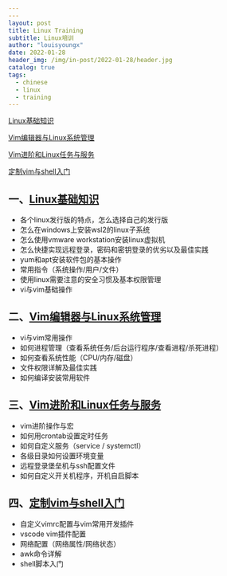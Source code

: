 ```yaml
---
---
layout: post
title: Linux Training
subtitle: Linux培训
author: "louisyoungx"
date: 2022-01-28
header_img: /img/in-post/2022-01-28/header.jpg
catalog: true
tags:
  - chinese
  - linux
  - training
---
```


[Linux基础知识](https://rocke.top/post/2022/01/13/linux-training-linux-basics/)

[Vim编辑器与Linux系统管理](https://rocke.top/post/2022/01/20/linux-training-vim-editor-linux-system-administration/)

[Vim进阶和Linux任务与服务](https://rocke.top/post/2022/01/26/linux-training-vim-advanced-linux-tasks-services/)

[定制vim与shell入门](https://rocke.top/post/2022/01/27/linux-training-4-customizing-vim-getting-started-with-shell-programming/)

<!-- more -->

## 一、[Linux基础知识](https://rocke.top/post/2022/01/13/linux-training-linux-basics/)

- 各个linux发行版的特点，怎么选择自己的发行版
- 怎么在windows上安装wsl2的linux子系统
- 怎么使用vmware workstation安装linux虚拟机
- 怎么快捷实现远程登录，密码和密钥登录的优劣以及最佳实践
- yum和apt安装软件包的基本操作
- 常用指令（系统操作/用户/文件）
- 使用linux需要注意的安全习惯及基本权限管理
- vi与vim基础操作

## 二、[Vim编辑器与Linux系统管理](https://rocke.top/post/2022/01/20/linux-training-vim-editor-linux-system-administration/)

- vi与vim常用操作
- 如何进程管理（查看系统任务/后台运行程序/查看进程/杀死进程）
- 如何查看系统性能（CPU/内存/磁盘）
- 文件权限详解及最佳实践
- 如何编译安装常用软件

## 三、[Vim进阶和Linux任务与服务](https://rocke.top/post/2022/01/26/linux-training-vim-advanced-linux-tasks-services/)

- vim进阶操作与宏
- 如何用crontab设置定时任务
- 如何自定义服务（service / systemctl）
- 各级目录如何设置环境变量
- 远程登录堡垒机与ssh配置文件
- 如何自定义开关机程序，开机自启脚本

## 四、[定制vim与shell入门](https://rocke.top/post/2022/01/27/linux-training-4-customizing-vim-getting-started-with-shell-programming/)

- 自定义vimrc配置与vim常用开发插件
- vscode vim插件配置
- 网络配置（网络属性/网络状态）
- awk命令详解
- shell脚本入门